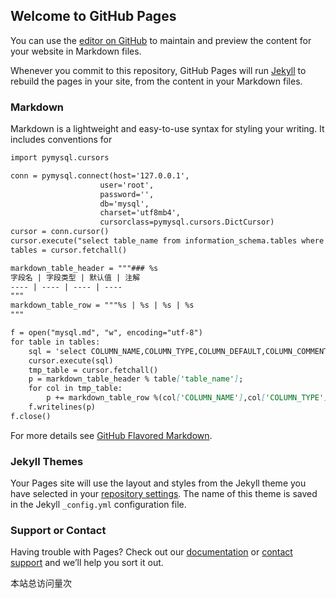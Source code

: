 ## Welcome to GitHub Pages

You can use the [editor on GitHub](https://github.com/mkoplqq2006/dbvortaro.github.io/edit/master/index.md) to maintain and preview the content for your website in Markdown files.

Whenever you commit to this repository, GitHub Pages will run [Jekyll](https://jekyllrb.com/) to rebuild the pages in your site, from the content in your Markdown files.

### Markdown

Markdown is a lightweight and easy-to-use syntax for styling your writing. It includes conventions for

```markdown
import pymysql.cursors

conn = pymysql.connect(host='127.0.0.1',
                    user='root',
                    password='',
                    db='mysql',
                    charset='utf8mb4',
                    cursorclass=pymysql.cursors.DictCursor)
cursor = conn.cursor()
cursor.execute("select table_name from information_schema.tables where table_schema='mysql' and table_type='base table'")
tables = cursor.fetchall()

markdown_table_header = """### %s 
字段名 | 字段类型 | 默认值 | 注解
---- | ---- | ---- | ---- 
"""
markdown_table_row = """%s | %s | %s | %s
"""

f = open("mysql.md", "w", encoding="utf-8")
for table in tables:
    sql = 'select COLUMN_NAME,COLUMN_TYPE,COLUMN_DEFAULT,COLUMN_COMMENT from information_schema.COLUMNS where table_schema="mysql" and table_name="'+table['table_name']+'"'
    cursor.execute(sql)
    tmp_table = cursor.fetchall()
    p = markdown_table_header % table['table_name'];
    for col in tmp_table:
        p += markdown_table_row %(col['COLUMN_NAME'],col['COLUMN_TYPE'],col['COLUMN_DEFAULT'],col['COLUMN_COMMENT'])
    f.writelines(p)
f.close()
```

For more details see [GitHub Flavored Markdown](https://guides.github.com/features/mastering-markdown/).

### Jekyll Themes

Your Pages site will use the layout and styles from the Jekyll theme you have selected in your [repository settings](https://github.com/mkoplqq2006/dbvortaro.github.io/settings). The name of this theme is saved in the Jekyll `_config.yml` configuration file.

### Support or Contact

Having trouble with Pages? Check out our [documentation](https://help.github.com/categories/github-pages-basics/) or [contact support](https://github.com/contact) and we’ll help you sort it out.

<script async src="//busuanzi.ibruce.info/busuanzi/2.3/busuanzi.pure.mini.js"></script>
<span id="busuanzi_container_site_pv">本站总访问量<span id="busuanzi_value_site_pv"></span>次</span>
